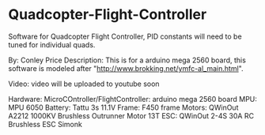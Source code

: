 # Quadcopter-Flight-Controller
Software for Quadcopter Flight Controller, PID constants will need to be tuned for individual quads.

 By: Conley Price
     Description: This is for a arduino mega 2560 board, 
       this software is modeled after "http://www.brokking.net/ymfc-al_main.html".
       
   Video: video will be uploaded to youtube soon
   
   
   Hardware: MicroCOntroller/FlightController: arduino mega 2560 board
             MPU: MPU 6050
             Battery: Tattu 3s 11.1V
             Frame: F450 frame
             Motors: QWinOut A2212 1000KV Brushless Outrunner Motor 13T
             ESC: QWinOut 2-4S 30A RC Brushless ESC Simonk
 
